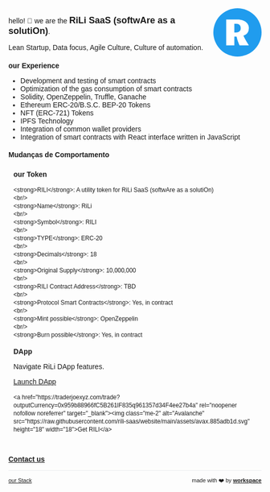 <script>

  if (window.location.protocol != "https:"){
      window.location.protocol = "https";
  } 
  document.title = "RiLi SaaS (softwAre as a solutiOn)";
  
  const link = document.createElement('link');
  
  link.id = 'dynamic-favicon';
  link.rel = 'shortcut icon';
  link.href = 'https://raw.githubusercontent.com/rili-saas/website/main/assets/favicon.ico';
  
  document.head.appendChild(link);  
 
</script>

<link href="https://fonts.googleapis.com/css?family=Montserrat&display=swap" rel="stylesheet">

<div style="text-align: right; float: right">
<img width="96" style="border-radius: 60px;" src="https://raw.githubusercontent.com/rili-saas/website/main/assets/apple-touch-icon.png" height="96" alt="">
</div>

hello! 👋 we are the <strong style='font-size:18px'>RiLi SaaS (softwAre as a solutiOn)</strong>.

Lean Startup, Data focus, Agile Culture, Culture of automation.

### our Experience
- Development and testing of smart contracts
- Optimization of the gas consumption of smart contracts
- Solidity, OpenZeppelin, Truffle, Ganache
- Ethereum ERC-20/B.S.C. BEP-20 Tokens
- NFT (ERC-721) Tokens
- IPFS Technology
- Integration of common wallet providers
- Integration of smart contracts with React interface written in JavaScript

#### Mudanças de Comportamento

<div class="flex-row-container">
  <div class="flex-row-item">
    <h4>our Token</h4>
    
    <strong>RILI</strong>: A utility token for RiLi SaaS (softwAre as a solutiOn)
    <br/>
    <strong>Name</strong>: RiLi
    <br/>    
    <strong>Symbol</strong>: RILI
    <br/>    
    <strong>TYPE</strong>: ERC-20
    <br/>    
    <strong>Decimals</strong>: 18
    <br/>    
    <strong>Original Supply</strong>: 10,000,000
    <br/>    
    <strong>RILI Contract Address</strong>: TBD
    <br/>    
    <strong>Protocol Smart Contracts</strong>: Yes, in contract
    <br/>    
    <strong>Mint possible</strong>: OpenZeppelin
    <br/>    
    <strong>Burn possible</strong>: Yes, in contract
  </div>
  <div class="flex-row-item">
    <h4>DApp</h4>
    <p>
      Navigate RiLi DApp features.
    </p>
    <!-- https://ethereum.org/en/developers/docs/dapps/ -->   
    <a href='https://dapp.rili.be/'>Launch DApp</a>
    <br/>
    
    
    
    <a href="https://traderjoexyz.com/trade?outputCurrency=0x959b88966fC5B261lF835q961357d34F4ee27b4a" rel="noopener nofollow noreferrer" target="_blank"><img class="me-2" alt="Avalanche" src="https://raw.githubusercontent.com/rili-saas/website/main/assets/avax.885adb1d.svg" height="18" width="18">Get RILI</a>
    
    
  </div>
</div>

<br/>

<a href="mailto:sleuths_network0u@icloud.com" target="_blank"><strong>Contact us</strong></a>



<!--
- Crypto Staking/Yielding website
-->





<hr />

<div style="text-align: left; float: left;">
  <a href="/stack" style="font-size: 11px">
    our Stack
  </a>
</div>

<div style="text-align: right; float: right;">
 <span style="font-size: 11px"> made with ❤️  by </span>
 <a href="http://workspace.rili.be" style="font-size: 11px" target="_blank">
   <strong style="font-size: 11px">workspace</strong>
 </a>
</div>

<style>
 * {
    font-family: 'Montserrat', sans-serif !important;
     font-size: 14px;
  }
 h1 {
    font-size: 26px; 
 }
 h1 a{
    display: none;
 }
 h1:after {
  content: 'RiLi SaaS';
 }
 .container-lg{
  max-width: 900px
 }
 hr {
  height: 0px !important;
  border-bottom: 1px solid #eaecef !important;
  margin-bottom: 10px !important;
 }
.flex-row-container {
    display: flex;
    flex-wrap: wrap;
    align-items: center;
    justify-content: center;
    align-items: stretch;
}
.flex-row-container > .flex-row-item {
    flex: 1 1 50%; /*grow | shrink | basis */
    min-width: 250px;
    padding: 0 10px;
}
.flex-row-container > .flex-row-item > h4 {
  margin: 4px 0 !important;
 }
.flex-row-container > .flex-row-item {
<!--   text-align: center; -->
 }
.flex-row-container > .flex-row-item > ul {
  padding-left: 0px;
 }
.flex-row-container > .flex-row-item > ul > li {
  text-align: center;
  list-style: none;
 }
.footer {
  display: none;
}
</style>


